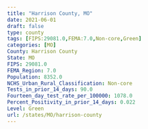 ```yaml
---
title: "Harrison County, MO"
date: 2021-06-01
draft: false
type: county
tags: [FIPS:29081.0,FEMA:7.0,Non-core,Green]
categories: [MO]
County: Harrison County
State: MO
FIPS: 29081.0
FEMA_Region: 7.0
Population: 8352.0
NCHS_Urban_Rural_Classification: Non-core
Tests_in_prior_14_days: 90.0
Fourteen_day_test_rate_per_100000: 1078.0
Percent_Positivity_in_prior_14_days: 0.022
Level: Green
url: /states/MO/harrison-county
---
```



